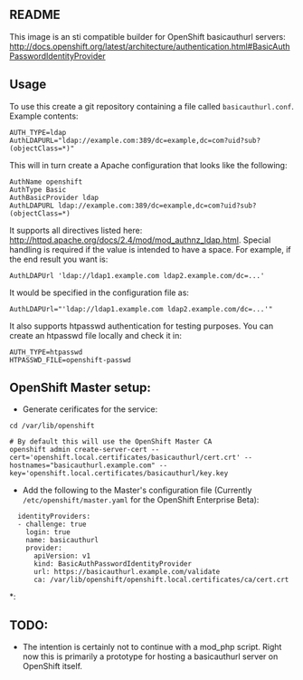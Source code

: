 ## README
This image is an sti compatible builder for OpenShift basicauthurl servers:
http://docs.openshift.org/latest/architecture/authentication.html#BasicAuthPasswordIdentityProvider

## Usage
To use this create a git repository containing a file called
`basicauthurl.conf`.  Example contents:

~~~
AUTH_TYPE=ldap
AuthLDAPURL="ldap://example.com:389/dc=example,dc=com?uid?sub?(objectClass=*)"
~~~

This will in turn create a Apache configuration that looks like the following:

~~~
AuthName openshift
AuthType Basic
AuthBasicProvider ldap
AuthLDAPURL ldap://example.com:389/dc=example,dc=com?uid?sub?(objectClass=*)
~~~

It supports all directives listed here:
http://httpd.apache.org/docs/2.4/mod/mod_authnz_ldap.html.  Special handling is
required if the value is intended to have a space.  For example, if the end
result you want is:

~~~
AuthLDAPUrl 'ldap://ldap1.example.com ldap2.example.com/dc=...'
~~~

It would be specified in the configuration file as:

~~~
AuthLDAPUrl="'ldap://ldap1.example.com ldap2.example.com/dc=...'"
~~~

It also supports htpasswd authentication for testing purposes.  You can create
an htpasswd file locally and check it in:

~~~
AUTH_TYPE=htpasswd
HTPASSWD_FILE=openshift-passwd
~~~

## OpenShift Master setup:

* Generate cerificates for the service:

~~~
cd /var/lib/openshift

# By default this will use the OpenShift Master CA
openshift admin create-server-cert --cert='openshift.local.certificates/basicauthurl/cert.crt' --hostnames="basicauthurl.example.com" --key='openshift.local.certificates/basicauthurl/key.key
~~~

* Add the following to the Master's configuration file (Currently
  `/etc/openshift/master.yaml` for the OpenShift Enterprise Beta):

~~~
  identityProviders:
  - challenge: true
    login: true
    name: basicauthurl
    provider:
      apiVersion: v1
      kind: BasicAuthPasswordIdentityProvider
      url: https://basicauthurl.example.com/validate
      ca: /var/lib/openshift/openshift.local.certificates/ca/cert.crt
~~~

*:

## TODO:

* The intention is certainly not to continue with a mod_php script. Right now
  this is primarily a prototype for hosting a basicauthurl server on OpenShift
  itself.
